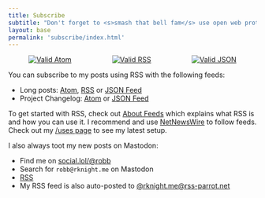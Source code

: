 ```yaml
---
title: Subscribe
subtitle: "Don't forget to <s>smash that bell fam</s> use open web protocols to get the latest updates"
layout: base
permalink: 'subscribe/index.html'
---
```


<div style="display: flex; align-items: center; justify-content: space-around;">
    <a href="/subscribe/posts/atom.xml"><img src="/assets/img/buttons/valid-atom.png" alt="Valid Atom"></a>
    <a href="/subscribe/posts/rss.xml"><img src="/assets/img/buttons/valid-rss.png" alt="Valid RSS"></a>
    <a href="/subscribe/posts/feed.json"><img src="/assets/img/buttons/valid-json.png" alt="Valid JSON"></a>
</div>

You can subscribe to my posts using RSS with the following feeds:

- Long posts: [Atom](/subscribe/posts/atom.xml), [RSS](/subscribe/posts/rss.xml) or [JSON Feed](/subscribe/posts/feed.json) 
- Project Changelog: [Atom](/subscribe/changelog/atom.xml) or [JSON Feed](/subscribe/changelog/feed.json)

To get started with RSS, check out [About Feeds](https://aboutfeeds.com) which explains what RSS is and how you can use it. I recommend and use [NetNewsWire](https://netnewswire.com/) to follow feeds. Check out my [/uses page](/uses) to see my latest setup.

I also always toot my new posts on Mastodon:

- Find me on [social.lol/@robb](https://social.lol/@robb)
- Search for `robb@rknight.me` on Mastodon
- [RSS](https://social.lol/@robb.rss)
- My RSS feed is also auto-posted to [@rknight.me@rss-parrot.net](https://rss-parrot.net/web/feeds/rknight.me)

